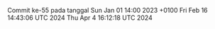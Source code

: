 Commit ke-55 pada tanggal Sun Jan 01 14:00 2023 +0100
Fri Feb 16 14:43:06 UTC 2024
Thu Apr  4 16:12:18 UTC 2024
